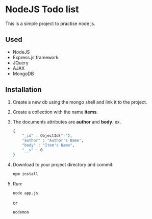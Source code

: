 # NodeJS Todo list

This is a simple project to practise node js.

## Used

- NodeJS
- Express.js framework
- JQuery
- AJAX
- MongoDB

## Installation

1. Create a new db using the mongo shell and link it to the project.
2. Create a collection with the name __items__.
3. The documents attributes are __author__ and __body__.
    ex. 
    ```sh
    {
        "_id" : ObjectId("-"),
        "author" : "Author's Name",
        "body" : "Item's Name",
        "__v" : 0
    }
    ```
4. Download to your project directory and commit:
	```sh
	npm install
	```

5. Run:
   ```sh
   node app.js
   ```
   or
   ```sh
   nodemon
   ```


